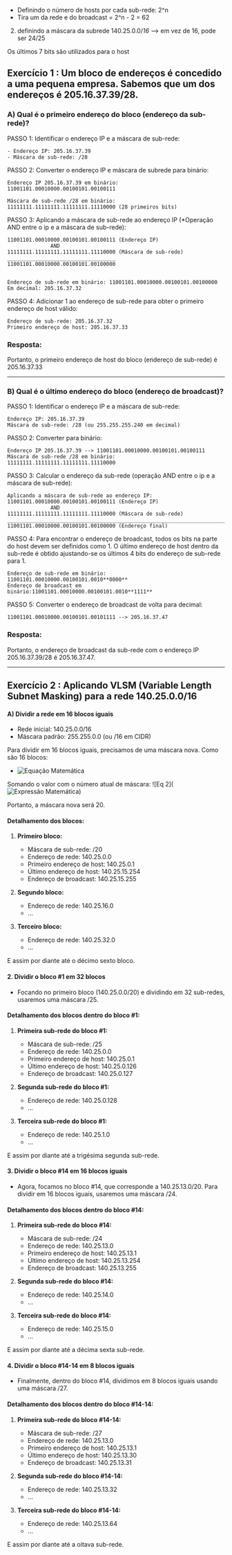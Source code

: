 - Definindo o número de hosts por cada sub-rede: 2^n 
- Tira um da rede e do broadcast = 2^n - 2 = 62

2) definindo a máscara da subrede
140.25.0.0/*16* --> em vez de 16, pode ser 24/25

Os últimos 7 bits são utilizados para o host



## Exercício 1 : Um bloco de endereços é concedido a uma pequena empresa. Sabemos que um dos endereços é 205.16.37.39/28.
### A) Qual é o primeiro endereço do bloco (endereço da sub-rede)?

PASSO 1: Identificar o endereço IP e a máscara de sub-rede:
```
- Endereço IP: 205.16.37.39
- Máscara de sub-rede: /28
```

PASSO 2: Converter o endereço IP  e máscara de subrede para binário:
```
Endereço IP 205.16.37.39 em binário: 11001101.00010000.00100101.00100111

Máscara de sub-rede /28 em binário: 11111111.11111111.11111111.11110000 (28 primeiros bits)
```

PASSO 3: Aplicando a máscara de sub-rede ao endereço IP (*Operação AND entre o ip e a máscara de sub-rede):
```
11001101.00010000.00100101.00100111 (Endereço IP)
              AND
11111111.11111111.11111111.11110000 (Máscara de sub-rede)
___________________________________
11001101.00010000.00100101.00100000 


Endereço de sub-rede em binário: 11001101.00010000.00100101.00100000
Em decimal: 205.16.37.32
```
PASSO 4: Adicionar 1 ao endereço de sub-rede para obter o primeiro endereço de host válido:
```
Endereço de sub-rede: 205.16.37.32
Primeiro endereço de host: 205.16.37.33
```


### Resposta:
Portanto, o primeiro endereço de host do bloco (endereço de sub-rede) é 205.16.37.33



___________________________________________________________________________________________________________________________

### B) Qual é o último endereço do bloco (endereço de broadcast)?

PASSO 1: Identificar o endereço IP e a máscara de sub-rede:
```
Endereço IP: 205.16.37.39
Máscara de sub-rede: /28 (ou 255.255.255.240 em decimal)
```

PASSO 2: Converter para binário:
```
Endereço IP 205.16.37.39 --> 11001101.00010000.00100101.00100111
Máscara de sub-rede /28 em binário: 11111111.11111111.11111111.11110000
```

PASSO 3: Calcular o endereço da sub-rede (operação AND entre o ip e a máscara de sub-rede):
```
Aplicando a máscara de sub-rede ao endereço IP:
11001101.00010000.00100101.00100111 (Endereço IP)
              AND
11111111.11111111.11111111.11110000 (Máscara de sub-rede)
_______________________________________________________________________________________________________________________
11001101.00010000.00100101.00100000 (Endereço final)
```

PASSO 4: Para encontrar o endereço de broadcast, todos os bits na parte do host devem ser definidos como 1.
O último endereço de host dentro da sub-rede é obtido ajustando-se os últimos 4 bits do endereço de sub-rede para 1.
```
Endereço de sub-rede em binário: 11001101.00010000.00100101.0010**0000**
Endereço de broadcast em binário:11001101.00010000.00100101.0010**1111**
```

PASSO 5: Converter o endereço de broadcast de volta para decimal:
```
11001101.00010000.00100101.00101111 --> 205.16.37.47
```
### Resposta:
Portanto, o endereço de broadcast da sub-rede com o endereço IP 205.16.37.39/28 é 205.16.37.47.

____________________________________________________________________________________________________________________

## Exercício 2 : Aplicando VLSM (Variable Length Subnet Masking) para a rede 140.25.0.0/16

#### A) Dividir a rede em 16 blocos iguais
- Rede inicial: 140.25.0.0/16
- Máscara padrão: 255.255.0.0 (ou /16 em CIDR)

Para dividir em 16 blocos iguais, precisamos de uma máscara nova. Como são 16 blocos:

- ![Equação Matemática](https://latex.codecogs.com/svg.image?2%5Ex%20%3D%2016%20%5Cimplies%20x%20%3D%20%5Clog_2%2816%29)

Somando o valor com o número atual de máscara:
![Eq 2](![Expressão Matemática](https://latex.codecogs.com/svg.image?16%20%2B%204))

Portanto, a máscara nova será 20.

#### Detalhamento dos blocos:

1. **Primeiro bloco:**
   - Máscara de sub-rede: /20
   - Endereço de rede: 140.25.0.0
   - Primeiro endereço de host: 140.25.0.1
   - Último endereço de host: 140.25.15.254
   - Endereço de broadcast: 140.25.15.255

2. **Segundo bloco:**
   - Endereço de rede: 140.25.16.0
   - ...

3. **Terceiro bloco:**
   - Endereço de rede: 140.25.32.0
   - ...

E assim por diante até o décimo sexto bloco.

#### 2. Dividir o bloco #1 em 32 blocos

- Focando no primeiro bloco (140.25.0.0/20) e dividindo em 32 sub-redes, usaremos uma máscara /25.

#### Detalhamento dos blocos dentro do bloco #1:

1. **Primeira sub-rede do bloco #1:**
   - Máscara de sub-rede: /25
   - Endereço de rede: 140.25.0.0
   - Primeiro endereço de host: 140.25.0.1
   - Último endereço de host: 140.25.0.126
   - Endereço de broadcast: 140.25.0.127

2. **Segunda sub-rede do bloco #1:**
   - Endereço de rede: 140.25.0.128
   - ...

3. **Terceira sub-rede do bloco #1:**
   - Endereço de rede: 140.25.1.0
   - ...

E assim por diante até a trigésima segunda sub-rede.

#### 3. Dividir o bloco #14 em 16 blocos iguais

- Agora, focamos no bloco #14, que corresponde a 140.25.13.0/20. Para dividir em 16 blocos iguais, usaremos uma máscara /24.

#### Detalhamento dos blocos dentro do bloco #14:

1. **Primeira sub-rede do bloco #14:**
   - Máscara de sub-rede: /24
   - Endereço de rede: 140.25.13.0
   - Primeiro endereço de host: 140.25.13.1
   - Último endereço de host: 140.25.13.254
   - Endereço de broadcast: 140.25.13.255

2. **Segunda sub-rede do bloco #14:**
   - Endereço de rede: 140.25.14.0
   - ...

3. **Terceira sub-rede do bloco #14:**
   - Endereço de rede: 140.25.15.0
   - ...

E assim por diante até a décima sexta sub-rede.

#### 4. Dividir o bloco #14-14 em 8 blocos iguais

- Finalmente, dentro do bloco #14, dividimos em 8 blocos iguais usando uma máscara /27.

#### Detalhamento dos blocos dentro do bloco #14-14:

1. **Primeira sub-rede do bloco #14-14:**
   - Máscara de sub-rede: /27
   - Endereço de rede: 140.25.13.0
   - Primeiro endereço de host: 140.25.13.1
   - Último endereço de host: 140.25.13.30
   - Endereço de broadcast: 140.25.13.31

2. **Segunda sub-rede do bloco #14-14:**
   - Endereço de rede: 140.25.13.32
   - ...

3. **Terceira sub-rede do bloco #14-14:**
   - Endereço de rede: 140.25.13.64
   - ...

E assim por diante até a oitava sub-rede.

